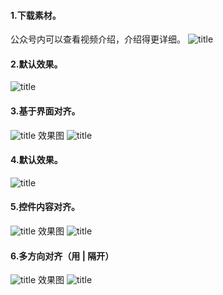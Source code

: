 #### 1.下载素材。
公众号内可以查看视频介绍，介绍得更详细。
![title](https://raw.githubusercontent.com/JSZNopi/JSZImage/master/gitnote/2019/10/30/WXCODE-1572446034519.jpeg)

#### 2.默认效果。
![title](https://raw.githubusercontent.com/JSZNopi/JSZImage/master/gitnote/2019/11/18/1-1574077189363.png)

#### 3.基于界面对齐。
![title](https://raw.githubusercontent.com/JSZNopi/JSZImage/master/gitnote/2019/11/18/2-1574077327604.png)
效果图
![title](https://raw.githubusercontent.com/JSZNopi/JSZImage/master/gitnote/2019/11/18/3-1574077342642.png)

#### 4.默认效果。
![title](https://raw.githubusercontent.com/JSZNopi/JSZImage/master/gitnote/2019/11/18/4-1574077404132.png)

#### 5.控件内容对齐。
![title](https://raw.githubusercontent.com/JSZNopi/JSZImage/master/gitnote/2019/11/18/5-1574077472875.png)
效果图
![title](https://raw.githubusercontent.com/JSZNopi/JSZImage/master/gitnote/2019/11/18/6-1574080058984.png)
#### 6.多方向对齐（用 | 隔开）
![title](https://raw.githubusercontent.com/JSZNopi/JSZImage/master/gitnote/2019/11/18/7-1574080117592.png)
效果图
![title](https://raw.githubusercontent.com/JSZNopi/JSZImage/master/gitnote/2019/11/18/8-1574080125878.png)